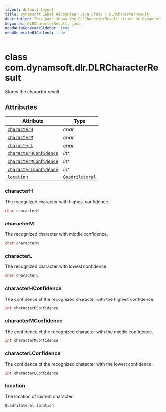 ```yaml
---
layout: default-layout
title: Dynamsoft Label Recognizer Java Class - DLRCharacterResult
description: This page shows the DLRCharacterResult struct of Dynamsoft Label Recognizer for Java Language.
keywords: DLRCharacterResult, java
needAutoGenerateSidebar: true
needGenerateH3Content: true
---
```



# class com.dynamsoft.dlr.DLRCharacterResult
Stores the character result.
  

## Attributes
  
| Attribute | Type |
|---------- | ---- |
| [`characterH`](#characterh) | *char* |
| [`characterM`](#characterm) | *char* |
| [`characterL`](#characterl) | *char* |
| [`characterHConfidence`](#characterhconfidence) | *int* |
| [`characterMConfidence`](#charactermconfidence) | *int* |
| [`characterLConfidence`](#characterlconfidence) | *int* |
| [`location`](#location) | [`Quadrilateral`](quadrilateral.md) |


### characterH
The recognized character with highest confidence.
```java
char characterH
```

### characterM
The recognized character with middle confidence.
```java
char characterM
```

### characterL
The recognized character with lowest confidence.
```java
char characterL
```

### characterHConfidence
The confidence of the recognized character with the highest confidence.
```java
int characterHConfidence
```

### characterMConfidence
The confidence of the recognized character with the middle confidence.
```java
int characterMConfidence
```

### characterLConfidence
The confidence of the recognized character with the lowest confidence.
```java
int characterLConfidence
```

### location
The location of current character.
```java
Quadrilateral location
```
